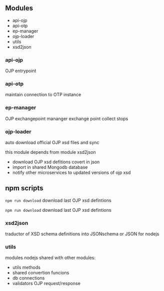 
## Modules

- api-ojp
- api-otp
- ep-manager
- ojp-loader
- utils
- xsd2json

### api-ojp

OJP entrypoint


### api-otp

maintain connection to OTP instance


### ep-manager

OJP exchangepoint mananger
exchange point collect stops


### ojp-loader

auto download official OJP xsd files and sync

this module depends from module xsd2json

- download OJP xsd defitions covert in json
- import in shared Mongodb database
- notify other microservices to updated versions of ojp xsd

## npm scripts

```npm run download``` download last OJP xsd defintions

```npm run download``` download last OJP xsd defintions


### xsd2json

traductor of XSD schema definitions into JSONschema or JSON for nodejs


### utils

modules nodejs shared with other modules:
- utils methods
- shared convertion funcions
- db connections
- validators OJP request/response 

